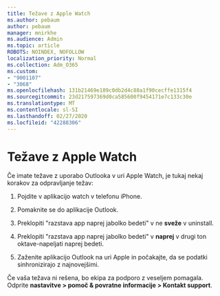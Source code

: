 ```yaml
---
title: Težave z Apple Watch
ms.author: pebaum
author: pebaum
manager: mnirkhe
ms.audience: Admin
ms.topic: article
ROBOTS: NOINDEX, NOFOLLOW
localization_priority: Normal
ms.collection: Adm_O365
ms.custom:
- "9001107"
- "3068"
ms.openlocfilehash: 131b21469e189c0db2d4c88a1f90cecffe1315f4
ms.sourcegitcommit: 23d217597369d0ca585600f9454171e7c133c30e
ms.translationtype: MT
ms.contentlocale: sl-SI
ms.lasthandoff: 02/27/2020
ms.locfileid: "42288306"
---
```

# <a name="trouble-with-the-apple-watch"></a>Težave z Apple Watch

Če imate težave z uporabo Outlooka v uri Apple Watch, je tukaj nekaj korakov za odpravljanje težav: 

1. Pojdite v aplikacijo watch v telefonu iPhone.

2. Pomaknite se do aplikacije Outlook.

3. Preklopiti "razstava app naprej jabolko bedeti" v ne **sveže** v uninstall.

4. Preklopiti "razstava app naprej jabolko bedeti" v **naprej** v drugi ton oktave-napeljati naprej bedeti.

5. Zaženite aplikacijo Outlook na uri Apple in počakajte, da se podatki sinhronizirajo z najnovejšimi. 

Če vaša težava ni rešena, bo ekipa za podporo z veseljem pomagala. Odprite **nastavitve > pomoč & povratne informacije > Kontakt support**. 